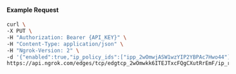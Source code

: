 <!-- Code generated for API Clients. DO NOT EDIT. -->

#### Example Request

```bash
curl \
-X PUT \
-H "Authorization: Bearer {API_KEY}" \
-H "Content-Type: application/json" \
-H "Ngrok-Version: 2" \
-d '{"enabled":true,"ip_policy_ids":["ipp_2wOmwjASW1wzYIP2YBPAc7Hwo44"]}' \
https://api.ngrok.com/edges/tcp/edgtcp_2wOmwkk6ITEJTxcFQgCXutRrEmF/ip_restriction
```
